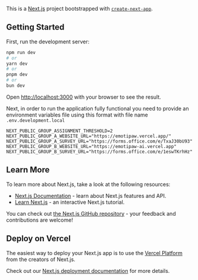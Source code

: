 This is a [Next.js](https://nextjs.org/) project bootstrapped with [`create-next-app`](https://github.com/vercel/next.js/tree/canary/packages/create-next-app).

## Getting Started

First, run the development server:

```bash
npm run dev
# or
yarn dev
# or
pnpm dev
# or
bun dev
```

Open [http://localhost:3000](http://localhost:3000) with your browser to see the result.

Next, in order to run the application fully functional you need to provide an environment variables file using this format with file name `.env.development.local`
```
NEXT_PUBLIC_GROUP_ASSIGNMENT_THRESHOLD=2
NEXT_PUBLIC_GROUP_A_WEBSITE_URL="https://emotipaw.vercel.app/"
NEXT_PUBLIC_GROUP_A_SURVEY_URL="https://forms.office.com/e/TxaJ30bU93"
NEXT_PUBLIC_GROUP_B_WEBSITE_URL="https://emotipaw-ai.vercel.app"
NEXT_PUBLIC_GROUP_B_SURVEY_URL="https://forms.office.com/e/1eswTKrhHz"
```

## Learn More

To learn more about Next.js, take a look at the following resources:

- [Next.js Documentation](https://nextjs.org/docs) - learn about Next.js features and API.
- [Learn Next.js](https://nextjs.org/learn) - an interactive Next.js tutorial.

You can check out [the Next.js GitHub repository](https://github.com/vercel/next.js/) - your feedback and contributions are welcome!

## Deploy on Vercel

The easiest way to deploy your Next.js app is to use the [Vercel Platform](https://vercel.com/new?utm_medium=default-template&filter=next.js&utm_source=create-next-app&utm_campaign=create-next-app-readme) from the creators of Next.js.

Check out our [Next.js deployment documentation](https://nextjs.org/docs/deployment) for more details.
